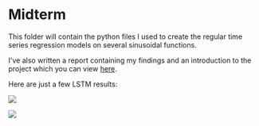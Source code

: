 # Midterm

This folder will contain the python files I used to create the regular time series regression models on several sinusoidal functions.

I've also written a report containing my findings and an introduction to the project which you can view [here](http://nbviewer.jupyter.org/github/kurtisdavid/LSTM_TimeSeriesRegression/blob/master/Midterm/MidtermReport_KurtisDavid.ipynb).

Here are just a few LSTM results:

![](https://github.com/kurtisdavid/LSTM_TimeSeriesRegression/blob/master/Midterm/Pictures/lstm_sin.png)

![](https://github.com/kurtisdavid/LSTM_TimeSeriesRegression/blob/master/Midterm/Pictures/lstm_abssin.png)
